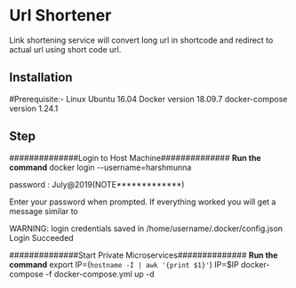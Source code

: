 # Url Shortener

Link shortening service will convert long url in shortcode and redirect to actual url using short code url.

## Installation

#Prerequisite:-
Linux Ubuntu 16.04
Docker version 18.09.7
docker-compose version 1.24.1

## Step

##############Login to Host Machine##############
**************Run the command**************
docker login --username=harshmunna

password : July@2019(NOTE*************)

Enter your password when prompted. If everything worked you will get a message similar to

WARNING: login credentials saved in /home/username/.docker/config.json
Login Succeeded

##############Start Private Microservices##############
**************Run the command**************
export IP=(`hostname -I | awk '{print $1}'`)
IP=$IP docker-compose -f docker-compose.yml up -d
